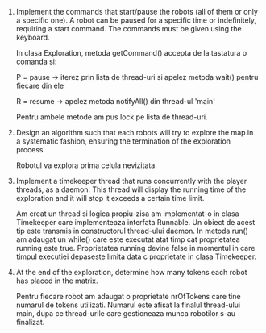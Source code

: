 1. Implement the commands that start/pause the robots (all of them or only a specific one). A robot can be paused for a specific time or indefinitely, requiring a start command.
The commands must be given using the keyboard.

    In clasa Exploration, metoda getCommand() accepta de la tastatura o comanda si:

   P = pause -> iterez prin lista de thread-uri si apelez metoda wait() pentru fiecare din ele

   R = resume -> apelez metoda notifyAll() din thread-ul 'main'

   Pentru ambele metode am pus lock pe lista de thread-uri.

2. Design an algorithm such that each robots will try to explore the map in a systematic fashion, ensuring the termination of the exploration process.

   Robotul va explora prima celula nevizitata.

3. Implement a timekeeper thread that runs concurrently with the player threads, as a daemon. This thread will display the running time of the exploration and it will stop it exceeds a certain time limit.
   
   Am creat un thread si logica propiu-zisa am implementat-o in clasa Timekeeper care implementeaza interfata Runnable. Un obiect de acest tip este transmis in constructorul thread-ului daemon.
   In metoda run() am adaugat un while() care este executat atat timp cat proprietatea running este true. Proprietatea running devine false in momentul in care timpul executiei depaseste limita data c proprietate in clasa Timekeeper.
   

5. At the end of the exploration, determine how many tokens each robot has placed in the matrix.
   
   Pentru fiecare robot am adaugat o proprietate nrOfTokens care tine numarul de tokens utilizati. Numarul este afisat la finalul thread-ului main, dupa ce thread-urile care gestioneaza munca robotilor s-au finalizat. 